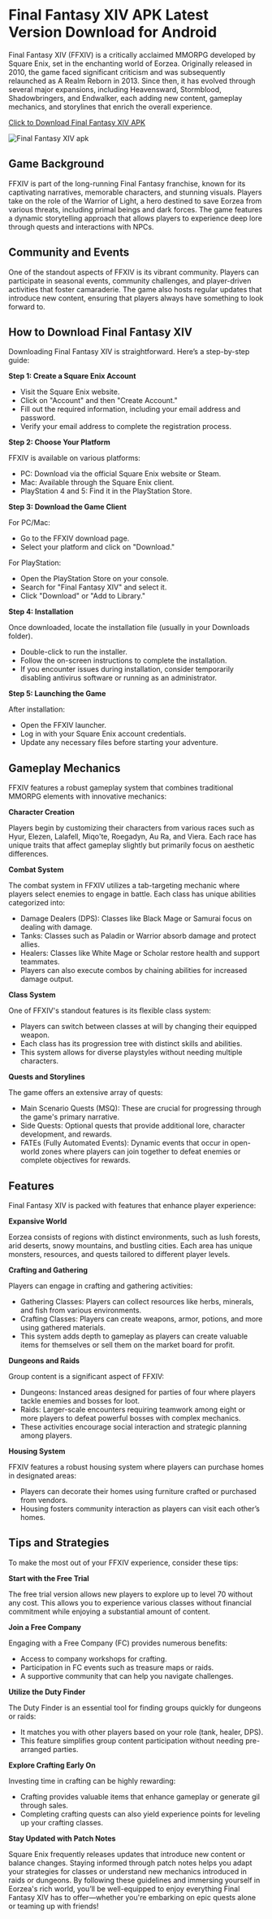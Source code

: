 # Final Fantasy XIV APK Latest Version Download for Android

Final Fantasy XIV (FFXIV) is a critically acclaimed MMORPG developed by Square Enix, set in the enchanting world of Eorzea. Originally released in 2010, the game faced significant criticism and was subsequently relaunched as A Realm Reborn in 2013. Since then, it has evolved through several major expansions, including Heavensward, Stormblood, Shadowbringers, and Endwalker, each adding new content, gameplay mechanics, and storylines that enrich the overall experience.

<a href="https://windows.apkpure.com/final-fantasy-xiv-free-trial?utm_source=github" target="_blank">Click to Download Final Fantasy XIV APK</a>

<img src="https://i.ytimg.com/vi/WRpdIL7_NII/maxresdefault.jpg" alt="Final Fantasy XIV apk" title="Final Fantasy XIV apk" style="max-width: 100%;">

## Game Background

FFXIV is part of the long-running Final Fantasy franchise, known for its captivating narratives, memorable characters, and stunning visuals. Players take on the role of the Warrior of Light, a hero destined to save Eorzea from various threats, including primal beings and dark forces. The game features a dynamic storytelling approach that allows players to experience deep lore through quests and interactions with NPCs.

## Community and Events

One of the standout aspects of FFXIV is its vibrant community. Players can participate in seasonal events, community challenges, and player-driven activities that foster camaraderie. The game also hosts regular updates that introduce new content, ensuring that players always have something to look forward to.

## How to Download Final Fantasy XIV
Downloading Final Fantasy XIV is straightforward. Here’s a step-by-step guide:

**Step 1: Create a Square Enix Account**
- Visit the Square Enix website.
- Click on "Account" and then "Create Account."
- Fill out the required information, including your email address and password.
- Verify your email address to complete the registration process.

**Step 2: Choose Your Platform**

FFXIV is available on various platforms:
- PC: Download via the official Square Enix website or Steam.
- Mac: Available through the Square Enix client.
- PlayStation 4 and 5: Find it in the PlayStation Store.

**Step 3: Download the Game Client**

For PC/Mac:
- Go to the FFXIV download page.
- Select your platform and click on "Download."

For PlayStation:
- Open the PlayStation Store on your console.
- Search for "Final Fantasy XIV" and select it.
- Click "Download" or "Add to Library."

**Step 4: Installation**

Once downloaded, locate the installation file (usually in your Downloads folder).
- Double-click to run the installer.
- Follow the on-screen instructions to complete the installation.
- If you encounter issues during installation, consider temporarily disabling antivirus software or running as an administrator.

**Step 5: Launching the Game**

After installation:
- Open the FFXIV launcher.
- Log in with your Square Enix account credentials.
- Update any necessary files before starting your adventure.

## Gameplay Mechanics

FFXIV features a robust gameplay system that combines traditional MMORPG elements with innovative mechanics:

**Character Creation**

Players begin by customizing their characters from various races such as Hyur, Elezen, Lalafell, Miqo'te, Roegadyn, Au Ra, and Viera. Each race has unique traits that affect gameplay slightly but primarily focus on aesthetic differences.

**Combat System**

The combat system in FFXIV utilizes a tab-targeting mechanic where players select enemies to engage in battle. Each class has unique abilities categorized into:
- Damage Dealers (DPS): Classes like Black Mage or Samurai focus on dealing with damage.
- Tanks: Classes such as Paladin or Warrior absorb damage and protect allies.
- Healers: Classes like White Mage or Scholar restore health and support teammates.
- Players can also execute combos by chaining abilities for increased damage output.

**Class System**

One of FFXIV's standout features is its flexible class system:
- Players can switch between classes at will by changing their equipped weapon.
- Each class has its progression tree with distinct skills and abilities.
- This system allows for diverse playstyles without needing multiple characters.

**Quests and Storylines**

The game offers an extensive array of quests:
- Main Scenario Quests (MSQ): These are crucial for progressing through the game's primary narrative.
- Side Quests: Optional quests that provide additional lore, character development, and rewards.
- FATEs (Fully Automated Events): Dynamic events that occur in open-world zones where players can join together to defeat enemies or complete objectives for rewards.

## Features

Final Fantasy XIV is packed with features that enhance player experience:

**Expansive World**

Eorzea consists of regions with distinct environments, such as lush forests, arid deserts, snowy mountains, and bustling cities. Each area has unique monsters, resources, and quests tailored to different player levels.

**Crafting and Gathering**

Players can engage in crafting and gathering activities:
- Gathering Classes: Players can collect resources like herbs, minerals, and fish from various environments.
- Crafting Classes: Players can create weapons, armor, potions, and more using gathered materials.
- This system adds depth to gameplay as players can create valuable items for themselves or sell them on the market board for profit.

**Dungeons and Raids**

Group content is a significant aspect of FFXIV:
- Dungeons: Instanced areas designed for parties of four where players tackle enemies and bosses for loot.
- Raids: Larger-scale encounters requiring teamwork among eight or more players to defeat powerful bosses with complex mechanics.
- These activities encourage social interaction and strategic planning among players.

**Housing System**

FFXIV features a robust housing system where players can purchase homes in designated areas:
- Players can decorate their homes using furniture crafted or purchased from vendors.
- Housing fosters community interaction as players can visit each other’s homes.

## Tips and Strategies

To make the most out of your FFXIV experience, consider these tips:

**Start with the Free Trial**

The free trial version allows new players to explore up to level 70 without any cost. This allows you to experience various classes without financial commitment while enjoying a substantial amount of content.

**Join a Free Company**

Engaging with a Free Company (FC) provides numerous benefits:
- Access to company workshops for crafting.
- Participation in FC events such as treasure maps or raids.
- A supportive community that can help you navigate challenges.

**Utilize the Duty Finder**

The Duty Finder is an essential tool for finding groups quickly for dungeons or raids:
- It matches you with other players based on your role (tank, healer, DPS).
- This feature simplifies group content participation without needing pre-arranged parties.

**Explore Crafting Early On**

Investing time in crafting can be highly rewarding:
- Crafting provides valuable items that enhance gameplay or generate gil through sales.
- Completing crafting quests can also yield experience points for leveling up your crafting classes.

**Stay Updated with Patch Notes**

Square Enix frequently releases updates that introduce new content or balance changes. Staying informed through patch notes helps you adapt your strategies for classes or understand new mechanics introduced in raids or dungeons.
By following these guidelines and immersing yourself in Eorzea's rich world, you’ll be well-equipped to enjoy everything Final Fantasy XIV has to offer—whether you're embarking on epic quests alone or teaming up with friends!
